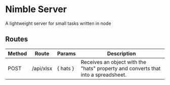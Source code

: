 # Nimble Server

A lightweight server for small tasks written in node

## Routes

| Method | Route     | Params   | Description                                                                       |
| ------ | --------- | -------- | --------------------------------------------------------------------------------- |
| POST   | /api/xlsx | { hats } | Receives an object with the "hats" property and converts that into a spreadsheet. |

